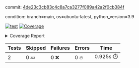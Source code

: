 commit: [4de23c3cb83c4c8a7ca3277f089a42a2f0cb384f](https://github.com/rcmdnk/s3-reader/tree/4de23c3cb83c4c8a7ca3277f089a42a2f0cb384f)

condition: branch=main, os=ubuntu-latest, python_version=3.9

[![test](https://github.com/rcmdnk/s3-reader/actions/workflows/test.yml/badge.svg)](https://github.com/rcmdnk/s3-reader/actions/runs/7536105586)
<a href="https://github.com/rcmdnk/s3-reader/blob/4de23c3cb83c4c8a7ca3277f089a42a2f0cb384f/README.md"><img alt="Coverage" src="https://img.shields.io/badge/Coverage-48%25-orange.svg" /></a><details><summary>Coverage Report </summary><table><tr><th>File</th><th>Stmts</th><th>Miss</th><th>Cover</th><th>Missing</th></tr><tbody><tr><td colspan="5"><b>src/s3_reader</b></td></tr><tr><td>&nbsp; &nbsp;<a href="https://github.com/rcmdnk/s3-reader/blob/4de23c3cb83c4c8a7ca3277f089a42a2f0cb384f/src/s3_reader/file.py">file.py</a></td><td>53</td><td>30</td><td>43%</td><td><a href="https://github.com/rcmdnk/s3-reader/blob/4de23c3cb83c4c8a7ca3277f089a42a2f0cb384f/src/s3_reader/file.py#L49-L53">49&ndash;53</a>, <a href="https://github.com/rcmdnk/s3-reader/blob/4de23c3cb83c4c8a7ca3277f089a42a2f0cb384f/src/s3_reader/file.py#L56-L57">56&ndash;57</a>, <a href="https://github.com/rcmdnk/s3-reader/blob/4de23c3cb83c4c8a7ca3277f089a42a2f0cb384f/src/s3_reader/file.py#L61-L67">61&ndash;67</a>, <a href="https://github.com/rcmdnk/s3-reader/blob/4de23c3cb83c4c8a7ca3277f089a42a2f0cb384f/src/s3_reader/file.py#L71-L76">71&ndash;76</a>, <a href="https://github.com/rcmdnk/s3-reader/blob/4de23c3cb83c4c8a7ca3277f089a42a2f0cb384f/src/s3_reader/file.py#L81-L109">81&ndash;109</a></td></tr><tr><td><b>TOTAL</b></td><td><b>58</b></td><td><b>30</b></td><td><b>48%</b></td><td>&nbsp;</td></tr></tbody></table></details>

| Tests | Skipped | Failures | Errors | Time |
| ----- | ------- | -------- | -------- | ------------------ |
| 2 | 0 :zzz: | 0 :x: | 0 :fire: | 0.925s :stopwatch: |

